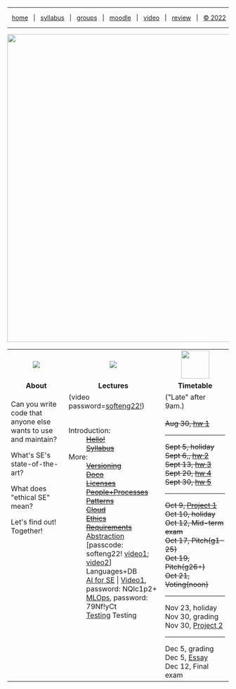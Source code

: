 <a name=top><p>&nbsp;<hr>
<p align=center>
&nbsp;<a href="/README.md#top">home</a> &nbsp; | &nbsp;
<a href="/docs/syllabus.md#top">syllabus</a> &nbsp; | &nbsp;
<a href="https://docs.google.com/spreadsheets/d/1KuW-SH46KmFW0grEX2wT01jicUSew_5sr1QdGuSrweU/edit#gid=0">groups</a> &nbsp; | &nbsp;
<a href="https://moodle-courses2223.wolfware.ncsu.edu/course/view.php?id=1771">moodle</a> &nbsp; | &nbsp;
<a href="https://ncsu.hosted.panopto.com/Panopto/Pages/Sessions/List.aspx#folderID=%22389b8ebf-2f29-4c15-8231-aee9000e3f05%22">video</a> &nbsp; | &nbsp;
<a href="/docs/review.md">review</a> &nbsp; | &nbsp;
<a href="/LICENSE.md#top">&copy; 2022</a></p>
<hr>
<p align=center><a href="/README.md#top"><img  width=700 src="/etc/img/banner.png"></a></p>
 

<a name=timetable><table width="100%" border=0 align=center>
<tr>
<td align=center width=300><img src="/etc/img/review.gif"></td>
<td align=center width=300><img src="/etc/img/lectures.gif"></td>
<td align=center width=300><img width=64 src="/etc/img/time.png"></td>
</tr>
<tr>
<td align=center><b>About</b></td>
<td align=center><b>Lectures</b></td>
<td align=center><b>Timetable</b> </td>
</tr>
<tr>
<td valign=top>

<p>Can you write code that anyone  else  wants to  use and maintain?
<p>What's  SE's state-of-the-art?
<p>What does "ethical SE" mean?
<p>Let's find out! Together!


</td>
<td valign=top  xwidth="100px">
(video password=<a href="https://ncsu.hosted.panopto.com/Panopto/Pages/Sessions/List.aspx#folderID=%22389b8ebf-2f29-4c15-8231-aee9000e3f05%22">softeng22!</a>)
<br><br>
<dl>
 <dt>
    Introduction:
  </dt>
  <strike>
  <dd>
    <a href="/docs/hello.md">Hello!</a> <br>
    <a href="/docs/syllabus.md">Syllabus</a></strike>
  </dd>
  <dt>
    More:
  </dt>
  <strike>
  <dd>
     <a href="/docs/goodrepo.md">Versioning</a><br>
        <a href="/docs/doc.md">Doco</a><br> 
        <a href="/docs/license.md">Licenses</a><br> 
      <a href="/docs/people.md">People+Processes</a><br>
       <a href="/docs/patterns.md">Patterns</a><br>
      <a href="/docs/cloud.md">Cloud</a><br>
      <a href="/docs/ethics.md">Ethics</a></br> 
      <a href="/docs/require.md">Requirements</a></br></strike>
      <a href="/docs/abstract.md">Abstraction</a> [passcode: softeng22! <a href="https://ncsu.zoom.us/rec/share/6BVaerqnSJBGuT1ELYnr7tsZXuq_VHhTioVLzb2k_u_3dDKsqT3ukyhZ34sFE8a_.vXCLEXFr26kGvXl8">video1</a>;
<a href="https://ncsu.zoom.us/rec/share/6BVaerqnSJBGuT1ELYnr7tsZXuq_VHhTioVLzb2k_u_3dDKsqT3ukyhZ34sFE8a_.vXCLEXFr26kGvXl8">video2</a>]

<br>
      <!-- a href="/docs/abstract.md">Languages</a --->Languages+DB<br>
     <a href="/docs/ai4se.md">AI for SE</a> | <a href="https://ncsu.zoom.us/rec/play/hguXOgoIl3ZMta5gztAWj1oPaLsTKorKmvjVW6IRScRLMCBppXBBxoY0DZNTylx638YRKI-ZM-ACvQsN.4A3XQeOlHRFMNUcM">Video1</a>, password: NQIc1p2+ <br>
     <a href="https://ncsu.zoom.us/rec/share/Z6DPpByqK00lDaMC6H7OYKVjNWD3VnJLrxi_WDXK6ReJ46fuRw_8K6AN8AWyMdDM.Gpk5CaDYeLfOp85K">MLOps</a>, password: 79Nf!yCt<br>
    <a href="/docs/testing.md">Testing</a> Testing <br>   
  </dd>

</dl>

<!-- -------------------------------- -->

<td valign=top>
("Late" after 9am.)<br><br>
<strike>
Aug 30, <a href="/docs/hw1.md">hw 1</a><br>
<hr>
Sept 5, holiday<br>
Sept 6,, <a href="/docs/hw2345.md">hw 2</a><br>
Sept 13, <a href="/docs/hw2345.md">hw 3</a><br>
Sept 20, <a href="/docs/hw2345.md">hw 4</a><br>
Sept 30, <a href="/docs/hw2345.md">hw 5</a><br>
<hr>
Oct 9, <a href="/docs/proj1.md">Project 1</a><br>
Oct 10, holiday<br>
Oct 12, Mid-term exam<br>
Oct 17, Pitch(g1-25)<br>
Oct 19, Pitch(g26+)<br>
Oct 21,  Voting(noon)<br></strike>
<hr>
Nov 23, holiday<br>
Nov 30, grading<br>
Nov 30, <a href="/docs/proj2.md">Project 2</a><br>
<hr>
Dec 5, grading<br>
Dec 5, <a href="/docs/essay.md">Essay</a><br>
Dec 12, Final exam<br>
</td>
</tr>

</table>
